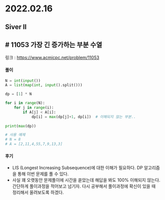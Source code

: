 # 2022.02.16

## Siver II

## # 11053 가장 긴 증가하는 부분 수열 

링크 : https://www.acmicpc.net/problem/11053

#### 풀이

```python
N = int(input())
A = list(map(int, input().split()))

dp = [1] * N

for i in range(N):
    for j in range(i):
        if A[j] < A[i]:
            dp[i] = max(dp[j]+1, dp[i])  # 이해되지 않는 부분..
            
print(max(dp))

# 사용 예제
# N = 8
# A = [2,11,4,55,7,9,13,3] 
```



#### 후기

* LIS (Longest Increasing Subsequence)에 대한 이해가 필요하다. DP 알고리즘을 통해 이번 문제를 풀 수 있다.
* 사실 꽤 오랫동안 문제풀이에 시간을 쏟았는데 해답을 봐도 100% 이해되지 않는다. 간단하게 풀이과정을 적어보고 넘기자. 다시 공부해서 풀이과정에 확신이 있을 때 정리해서 올려보도록 하겠다.











